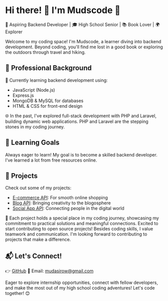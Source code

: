 # Hi there! 👋 I'm Mudscode 🚀

🌟 Aspiring Backend Developer | 🎓 High School Senior | 📚 Book Lover | 🌍 Explorer

Welcome to my coding space! I'm Mudscode, a learner diving into backend development. Beyond coding, you'll find me lost in a good book or exploring the outdoors through travel and hiking.

## 💼 Professional Background

🚀 Currently learning backend development using:
- JavaScript (Node.js)
- Express.js
- MongoDB & MySQL for databases
- HTML & CSS for front-end design

🌐 In the past, I've explored full-stack development with PHP and Laravel, building dynamic web applications. PHP and Laravel are the stepping stones in my coding journey.

## 🌱 Learning Goals

Always eager to learn! My goal is to become a skilled backend developer. I've learned a lot from free resources online.

## 🚀 Projects

Check out some of my projects:

- [E-commerce API](https://github.com/mudscode/E-commerce-APIs): For smooth online shopping
- [Blog API](https://github.com/mudscode/theBlog): Bringing creativity to the blogosphere
- [Social App API](https://github.com/mudscode/social): Connecting people in the digital world

🌟 Each project holds a special place in my coding journey, showcasing my commitment to practical solutions and meaningful connections.
Excited to start contributing to open source projects! Besides coding skills, I value teamwork and communication. I'm looking forward to contributing to projects that make a difference.

## 📬 Let's Connect!

👉 [GitHub](https://github.com/mudscode)
📧 Email: mudasirow@gmail.com

Eager to explore internship opportunities, connect with fellow developers, and make the most out of my high school coding adventures! Let's code together! 😊


